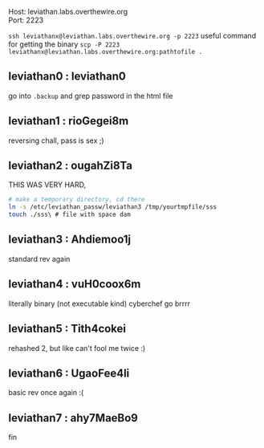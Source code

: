 Host: leviathan.labs.overthewire.org  
Port: 2223

`ssh leviathanx@leviathan.labs.overthewire.org -p 2223`
useful command for getting the binary
`scp -P 2223 leviathanx@leviathan.labs.overthewire.org:pathtofile .`
## leviathan0 : leviathan0
go into `.backup` and grep password in the html file

## leviathan1 : rioGegei8m
reversing chall, pass is sex ;)

## leviathan2 : ougahZi8Ta
THIS WAS VERY HARD,
```bash
# make a temporary directory, cd there
ln -s /etc/leviathan_passw/leviathan3 /tmp/yourtmpfile/sss
touch ./sss\ # file with space dam
```
## leviathan3 : Ahdiemoo1j
standard rev again

## leviathan4 : vuH0coox6m
literally binary (not executable kind)
cyberchef go brrrr

## leviathan5 : Tith4cokei
rehashed 2, but like can't fool me twice :)

## leviathan6 : UgaoFee4li
basic rev once again :(

## leviathan7 : ahy7MaeBo9
fin
